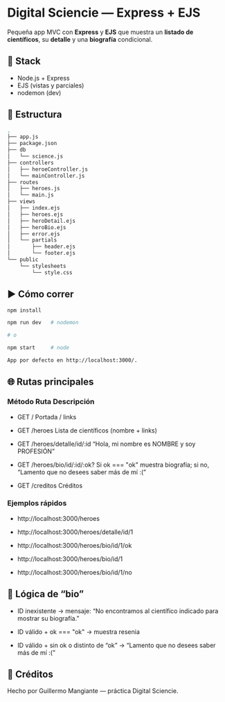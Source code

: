 # Digital Sciencie — Express + EJS

Pequeña app MVC con **Express** y **EJS** que muestra un **listado de científicos**, su **detalle** y una **biografía** condicional.

## 🚀 Stack
- Node.js + Express
- EJS (vistas y parciales)
- nodemon (dev)

## 📁 Estructura
```bash
.
├── app.js
├── package.json
├── db
│   └── science.js
├── controllers
│   ├── heroeController.js
│   └── mainController.js
├── routes
│   ├── heroes.js
│   └── main.js
├── views
│   ├── index.ejs
│   ├── heroes.ejs
│   ├── heroDetail.ejs
│   ├── heroBio.ejs
│   ├── error.ejs
│   └── partials
│       ├── header.ejs
│       └── footer.ejs
└── public
    └── stylesheets
        └── style.css
```


## ▶️ Cómo correr
```bash
npm install

npm run dev   # nodemon

# o

npm start     # node

App por defecto en http://localhost:3000/.
```

## 🌐 Rutas principales

### Método	Ruta	Descripción
- GET	/	Portada / links

- GET	/heroes	Lista de científicos (nombre + links)

- GET	/heroes/detalle/id/:id	“Hola, mi nombre es NOMBRE y soy PROFESIÓN”

- GET	/heroes/bio/id/:id/:ok?	Si ok === "ok" muestra biografía; si no, “Lamento que no desees saber más de mí :(”

- GET	/creditos	Créditos
  
### Ejemplos rápidos
- http://localhost:3000/heroes

- http://localhost:3000/heroes/detalle/id/1

- http://localhost:3000/heroes/bio/id/1/ok

- http://localhost:3000/heroes/bio/id/1

- http://localhost:3000/heroes/bio/id/1/no

## 🧠 Lógica de “bio”
- ID inexistente → mensaje: “No encontramos al científico indicado para mostrar su biografía.”

- ID válido + ok === "ok" → muestra resenia

- ID válido + sin ok o distinto de “ok” → “Lamento que no desees saber más de mí :(”

## 👤 Créditos
Hecho por Guillermo Mangiante — práctica Digital Sciencie.

